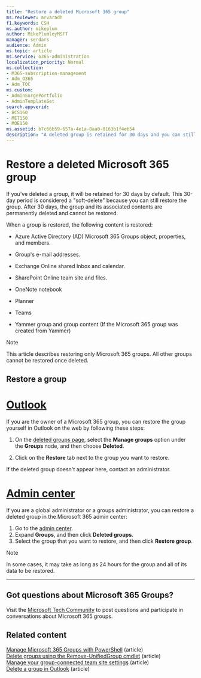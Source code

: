 ```yaml
---
title: "Restore a deleted Microsoft 365 group"
ms.reviewer: arvaradh
f1.keywords: CSH
ms.author: mikeplum
author: MikePlumleyMSFT
manager: serdars
audience: Admin
ms.topic: article
ms.service: o365-administration
localization_priority: Normal
ms.collection: 
- M365-subscription-management 
- Adm_O365
- Adm_TOC
ms.custom: 
- AdminSurgePortfolio
- AdminTemplateSet
search.appverid:
- BCS160
- MET150
- MOE150
ms.assetid: b7c66b59-657a-4e1a-8aa0-8163b1f4eb54
description: "A deleted group is retained for 30 days and you can still restore the group. After 30 days, the group and its content is permanently deleted."
---
```


# Restore a deleted Microsoft 365 group

If you've deleted a group, it will be retained for 30 days by default. This 30-day period is considered a "soft-delete" because you can still restore the group. After 30 days, the group and its associated contents are permanently deleted and cannot be restored.

When a group is restored, the following content is restored:
  
- Azure Active Directory (AD) Microsoft 365 Groups object, properties, and members.
    
- Group's e-mail addresses.
    
- Exchange Online shared Inbox and calendar.
    
- SharePoint Online team site and files.
    
- OneNote notebook
    
- Planner
    
- Teams

- Yammer group and group content (If the Microsoft 365 group was created from Yammer)

> [!NOTE]
> This article describes restoring only Microsoft 365 groups. All other groups cannot be restored once deleted.

## Restore a group

# [Outlook](#tab/outlook)

If you are the owner of a Microsoft 365 group, you can restore the group yourself in Outlook on the web by following these steps:

1. On the [deleted groups page](https://outlook.office.com/people/group/deleted), select the **Manage groups** option under the **Groups** node, and then choose **Deleted**.

2. Click on the **Restore** tab next to the group you want to restore.

If the deleted group doesn't appear here, contact an administrator.

# [Admin center](#tab/admin-center)

If you are a global administrator or a groups administrator, you can restore a deleted group in the Microsoft 365 admin center:

1. Go to the [admin center](https://admin.microsoft.com).
2. Expand **Groups**, and then click **Deleted groups**.
3. Select the group that you want to restore, and then click **Restore group**.

> [!NOTE]
> In some cases, it may take as long as 24 hours for the group and all of its data to be restored. 

---

## Got questions about Microsoft 365 Groups?

Visit the [Microsoft Tech Community](https://techcommunity.microsoft.com/t5/Office-365-Groups/ct-p/Office365Groups) to post questions and participate in conversations about Microsoft 365 groups. 
  
## Related content

[Manage Microsoft 365 Groups with PowerShell](../../enterprise/manage-microsoft-365-groups-with-powershell.md) (article)\
[Delete groups using the Remove-UnifiedGroup cmdlet](/powershell/module/exchange/remove-unifiedgroup) (article)\
[Manage your group-connected team site settings](https://support.microsoft.com/office/8376034d-d0c7-446e-9178-6ab51c58df42) (article)\
[Delete a group in Outlook](https://support.microsoft.com/office/ca7f5a9e-ae4f-4cbe-a4bc-89c469d1726f) (article)